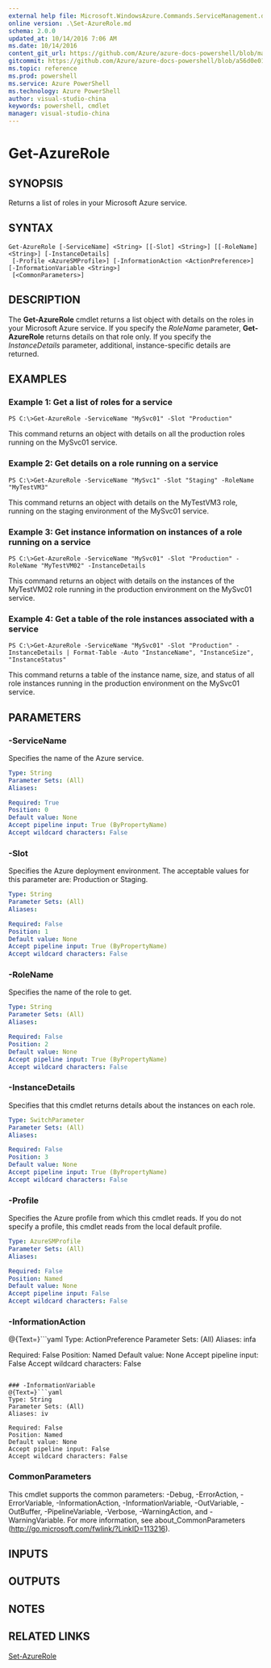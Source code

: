 ```yaml
---
external help file: Microsoft.WindowsAzure.Commands.ServiceManagement.dll-Help.xml
online version: .\Set-AzureRole.md
schema: 2.0.0
updated_at: 10/14/2016 7:06 AM
ms.date: 10/14/2016
content_git_url: https://github.com/Azure/azure-docs-powershell/blob/master/azureps-cmdlets-docs/ServiceManagement/Azure.Service/v2.0/CmdletMDs/Get-AzureRole.md
gitcommit: https://github.com/Azure/azure-docs-powershell/blob/a56d0e01e65c2c33aa2af13dd29addc94ead6e88/azureps-cmdlets-docs/ServiceManagement/Azure.Service/v2.0/CmdletMDs/Get-AzureRole.md
ms.topic: reference
ms.prod: powershell
ms.service: Azure PowerShell
ms.technology: Azure PowerShell
author: visual-studio-china
keywords: powershell, cmdlet
manager: visual-studio-china
---
```


# Get-AzureRole

## SYNOPSIS
Returns a list of roles in your Microsoft Azure service.

## SYNTAX

```
Get-AzureRole [-ServiceName] <String> [[-Slot] <String>] [[-RoleName] <String>] [-InstanceDetails]
 [-Profile <AzureSMProfile>] [-InformationAction <ActionPreference>] [-InformationVariable <String>]
 [<CommonParameters>]
```

## DESCRIPTION
The **Get-AzureRole** cmdlet returns a list object with details on the roles in your Microsoft Azure service.
If you specify the *RoleName* parameter, **Get-AzureRole** returns details on that role only.
If you specify the *InstanceDetails* parameter, additional, instance-specific details are returned.

## EXAMPLES

### Example 1: Get a list of roles for a service
```
PS C:\>Get-AzureRole -ServiceName "MySvc01" -Slot "Production"
```

This command returns an object with details on all the production roles running on the MySvc01 service.

### Example 2: Get details on a role running on a service
```
PS C:\>Get-AzureRole -ServiceName "MySvc1" -Slot "Staging" -RoleName "MyTestVM3"
```

This command returns an object with details on the MyTestVM3 role, running on the staging environment of the MySvc01 service.

### Example 3: Get instance information on instances of a role running on a service
```
PS C:\>Get-AzureRole -ServiceName "MySvc01" -Slot "Production" -RoleName "MyTestVM02" -InstanceDetails
```

This command returns an object with details on the instances of the MyTestVM02 role running in the production environment on the MySvc01 service.

### Example 4: Get a table of the role instances associated with a service
```
PS C:\>Get-AzureRole -ServiceName "MySvc01" -Slot "Production" -InstanceDetails | Format-Table -Auto "InstanceName", "InstanceSize", "InstanceStatus"
```

This command returns a table of the instance name, size, and status of all role instances running in the production environment on the MySvc01 service.

## PARAMETERS

### -ServiceName
Specifies the name of the Azure service.

```yaml
Type: String
Parameter Sets: (All)
Aliases: 

Required: True
Position: 0
Default value: None
Accept pipeline input: True (ByPropertyName)
Accept wildcard characters: False
```

### -Slot
Specifies the Azure deployment environment.
The acceptable values for this parameter are: Production or Staging.

```yaml
Type: String
Parameter Sets: (All)
Aliases: 

Required: False
Position: 1
Default value: None
Accept pipeline input: True (ByPropertyName)
Accept wildcard characters: False
```

### -RoleName
Specifies the name of the role to get.

```yaml
Type: String
Parameter Sets: (All)
Aliases: 

Required: False
Position: 2
Default value: None
Accept pipeline input: True (ByPropertyName)
Accept wildcard characters: False
```

### -InstanceDetails
Specifies that this cmdlet returns details about the instances on each role.

```yaml
Type: SwitchParameter
Parameter Sets: (All)
Aliases: 

Required: False
Position: 3
Default value: None
Accept pipeline input: True (ByPropertyName)
Accept wildcard characters: False
```

### -Profile
Specifies the Azure profile from which this cmdlet reads.
If you do not specify a profile, this cmdlet reads from the local default profile.

```yaml
Type: AzureSMProfile
Parameter Sets: (All)
Aliases: 

Required: False
Position: Named
Default value: None
Accept pipeline input: False
Accept wildcard characters: False
```

### -InformationAction
@{Text=}```yaml
Type: ActionPreference
Parameter Sets: (All)
Aliases: infa

Required: False
Position: Named
Default value: None
Accept pipeline input: False
Accept wildcard characters: False
```

### -InformationVariable
@{Text=}```yaml
Type: String
Parameter Sets: (All)
Aliases: iv

Required: False
Position: Named
Default value: None
Accept pipeline input: False
Accept wildcard characters: False
```

### CommonParameters
This cmdlet supports the common parameters: -Debug, -ErrorAction, -ErrorVariable, -InformationAction, -InformationVariable, -OutVariable, -OutBuffer, -PipelineVariable, -Verbose, -WarningAction, and -WarningVariable. For more information, see about_CommonParameters (http://go.microsoft.com/fwlink/?LinkID=113216).

## INPUTS

## OUTPUTS

## NOTES

## RELATED LINKS

[Set-AzureRole](.\Set-AzureRole.md)


